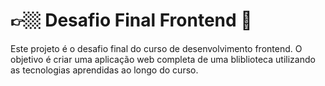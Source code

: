 #  👉🏼 Desafio Final Frontend 🎉

Este projeto é o desafio final do curso de desenvolvimento frontend. O objetivo é criar uma aplicação web completa de uma bliblioteca utilizando as tecnologias aprendidas ao longo do curso.
